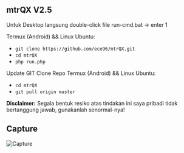 

## mtrQX V2.5
Untuk Desktop langsung double-click file run-cmd.bat -> enter 1

Termux (Android) && Linux Ubuntu:
* `git clone https://github.com/eco96/mtrQX.git`
* `cd mtrQX`
* `php run.php` 

Update GIT Clone Repo Termux (Android) && Linux Ubuntu:
* `cd mtrQX`
* `git pull origin master`

**Disclaimer:** Segala bentuk resiko atas tindakan ini saya pribadi tidak bertanggung jawab, gunakanlah senormal-nya!

## Capture
![Capture](https://raw.githubusercontent.com/eco96/mtrQX/master/Capture.JPG)
